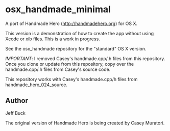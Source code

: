 osx_handmade_minimal
====================

A port of Handmade Hero (http://handmadehero.org) for OS X.

This version is a demonstration of how to create the app without
using Xcode or xib files. This is a work in progress.

See the osx_handmade repository for the "standard" OS X version.



*IMPORTANT*: I removed Casey's handmade.cpp/.h files from this repository.
Once you clone or update from this repository, copy over the
handmade.cpp/.h files from Casey's source code.

This repository works with Casey's handmade.cpp/h files from
handmade_hero_024_source.



Author
------
Jeff Buck

The original version of Handmade Hero is being created by Casey Muratori.

